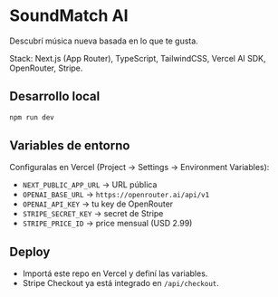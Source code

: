 # SoundMatch AI

Descubrí música nueva basada en lo que te gusta.

Stack: Next.js (App Router), TypeScript, TailwindCSS, Vercel AI SDK, OpenRouter, Stripe.

## Desarrollo local

```bash
npm run dev
```

## Variables de entorno
Configuralas en Vercel (Project → Settings → Environment Variables):

- `NEXT_PUBLIC_APP_URL` → URL pública
- `OPENAI_BASE_URL` → `https://openrouter.ai/api/v1`
- `OPENAI_API_KEY` → tu key de OpenRouter
- `STRIPE_SECRET_KEY` → secret de Stripe
- `STRIPE_PRICE_ID` → price mensual (USD 2.99)

## Deploy
- Importá este repo en Vercel y definí las variables.
- Stripe Checkout ya está integrado en `/api/checkout`.

